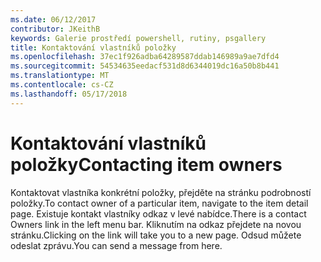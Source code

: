 ```yaml
---
ms.date: 06/12/2017
contributor: JKeithB
keywords: Galerie prostředí powershell, rutiny, psgallery
title: Kontaktování vlastníků položky
ms.openlocfilehash: 37ec1f926adba64289587ddab146989a9ae7dfd4
ms.sourcegitcommit: 54534635eedacf531d8d6344019dc16a50b8b441
ms.translationtype: MT
ms.contentlocale: cs-CZ
ms.lasthandoff: 05/17/2018
---
```

# <a name="contacting-item-owners"></a><span data-ttu-id="39cdf-103">Kontaktování vlastníků položky</span><span class="sxs-lookup"><span data-stu-id="39cdf-103">Contacting item owners</span></span>

<span data-ttu-id="39cdf-104">Kontaktovat vlastníka konkrétní položky, přejděte na stránku podrobností položky.</span><span class="sxs-lookup"><span data-stu-id="39cdf-104">To contact owner of a particular item, navigate to the item detail page.</span></span>
<span data-ttu-id="39cdf-105">Existuje kontakt vlastníky odkaz v levé nabídce.</span><span class="sxs-lookup"><span data-stu-id="39cdf-105">There is a contact Owners link in the left menu bar.</span></span>
<span data-ttu-id="39cdf-106">Kliknutím na odkaz přejdete na novou stránku.</span><span class="sxs-lookup"><span data-stu-id="39cdf-106">Clicking on the link will take you to a new page.</span></span>
<span data-ttu-id="39cdf-107">Odsud můžete odeslat zprávu.</span><span class="sxs-lookup"><span data-stu-id="39cdf-107">You can send a message from here.</span></span>